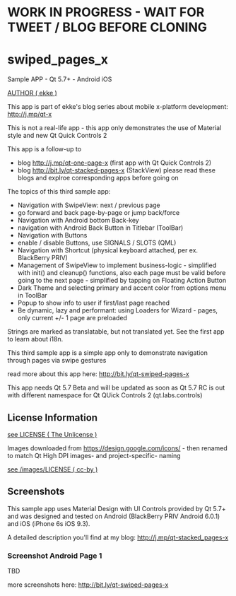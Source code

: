 # WORK IN PROGRESS - WAIT FOR TWEET / BLOG BEFORE CLONING 

# swiped_pages_x
Sample APP - Qt 5.7+ - Android iOS

[AUTHOR ( ekke )](AUTHOR.md)

This app is part of ekke's blog series about mobile x-platform development:
http://j.mp/qt-x

This is not a real-life app - this app only demonstrates the use of Material style and new Qt Quick Controls 2

This app is a follow-up to
* blog http://j.mp/qt-one-page-x (first app with Qt Quick Controls 2)
* blog http://bit.ly/qt-stacked-pages-x (StackView)
please read these blogs and explroe corresponding apps before going on

The topics of this third sample app:

* Navigation with SwipeView: next / previous page
* go forward and back page-by-page or jump back/force
* Navigation with Android bottom Back-key
* navigation with Android Back Button in Titlebar (ToolBar)
* Navigation with Buttons
* enable / disable Buttons, use SIGNALS / SLOTS (QML)
* Navigation with Shortcut (physical keyboard attached, per ex. BlackBerry PRIV)
* Management of SwipeView to implement business-logic - simplified with init() and cleanup() functions, also each page must be valid before going to the next page - simplified by tapping on Floating Action Button
* Dark Theme and selecting primary and accent color from options menu in ToolBar
* Popup to show info to user if first/last page reached
* Be dynamic, lazy and performant: using Loaders for Wizard - pages, only current +/- 1 page are preloaded

Strings are marked as translatable, but not translated yet. See the first app to learn about i18n.

This third sample app is a simple app only to demonstrate navigation through pages via swipe gestures
 
read more about this app here:
http://bit.ly/qt-swiped-pages-x

This app needs Qt 5.7 Beta and will be updated as soon as Qt 5.7 RC is out with different namespace for Qt QUick Controls 2 (qt.labs.controls)

## License Information
[see LICENSE ( The Unlicense )](LICENSE)

Images downloaded from https://design.google.com/icons/ - then renamed to match Qt High DPI images- and project-specific- naming

[see /images/LICENSE ( cc-by )](images/LICENSE)

## Screenshots
This sample app uses Material Design with UI Controls provided by Qt 5.7+ and was designed and tested on Android (BlackBerry PRIV Android 6.0.1) and iOS (iPhone 6s iOS 9.3).

A detailed description you'll find at my blog: http://j.mp/qt-stacked_pages-x

### Screenshot Android Page 1
TBD

more screenshots here:
http://bit.ly/qt-swiped-pages-x
